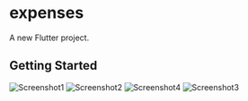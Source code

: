 # expenses

A new Flutter project.

## Getting Started
![Screenshot1](https://user-images.githubusercontent.com/15696360/99131330-9d387100-25f1-11eb-9402-93dfb11ec284.jpg)
![Screenshot2](https://user-images.githubusercontent.com/15696360/99131328-9c074400-25f1-11eb-9151-aeee6046f327.jpg)
![Screenshot4](https://user-images.githubusercontent.com/15696360/99131332-9dd10780-25f1-11eb-9379-cc09fd0158d6.jpg)
![Screenshot3](https://user-images.githubusercontent.com/15696360/99131336-9dd10780-25f1-11eb-9947-203b3806398f.jpg)

